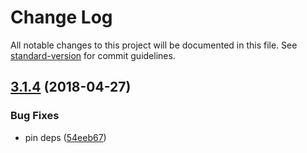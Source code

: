 # Change Log

All notable changes to this project will be documented in this file. See [standard-version](https://github.com/conventional-changelog/standard-version) for commit guidelines.

<a name="3.1.4"></a>
## [3.1.4](https://github.com/mindfulmike/can-view-model/compare/v3.1.3...v3.1.4) (2018-04-27)


### Bug Fixes

* pin deps ([54eeb67](https://github.com/mindfulmike/can-view-model/commit/54eeb67))
